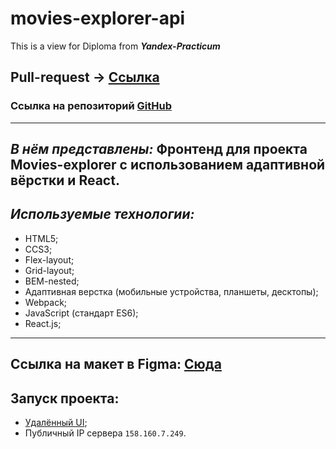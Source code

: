 # movies-explorer-api
This is a view for Diploma from ***Yandex-Practicum***

**Pull-request** -> [Ссылка](https://github.com/DenisKut/movies-explorer-frontend/pull/4)
-----------------
### **Ссылка на репозиторий [GitHub](https://github.com/DenisKut/movies-explorer-frontend.git)**
------------
***В нём представлены:***
Фронтенд для проекта Movies-explorer с использованием адаптивной вёрстки и React.
---

## *Используемые технологии:*

* HTML5;
* CCS3;
* Flex-layout;
* Grid-layout;
* BEM-nested;
* Адаптивная верстка (мобильные устройства, планшеты, десктопы);
* Webpack;
* JavaScript (стандарт ES6);
* React.js;

---

## Ссылка на макет в Figma: [Сюда](https://www.figma.com/file/RtqLZu9lGtzuidUa5kptM3/Diploma-(Copy)?node-id=932-4497&t=YMOlzzpGSejdMuLs-0)

## Запуск проекта:
* [Удалённый UI](https://favourite.movie.nomoredomainsclub.ru/);
* Публичный IP сервера `158.160.7.249`.

